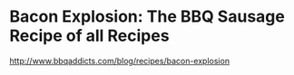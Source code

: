 <!--
id: 640112876
link: http://kevinisom.info/post/640112876/bacon-explosion-the-bbq-sausage-recipe-of-all-recipes
slug: bacon-explosion-the-bbq-sausage-recipe-of-all-recipes
date: Fri May 28 2010 19:34:15 GMT+1200 (NZST)
raw: {"blog_name":"kevinisom","id":640112876,"post_url":"http://kevinisom.info/post/640112876/bacon-explosion-the-bbq-sausage-recipe-of-all-recipes","slug":"bacon-explosion-the-bbq-sausage-recipe-of-all-recipes","type":"link","date":"2010-05-28 07:34:15 GMT","timestamp":1275032055,"state":"published","format":"html","reblog_key":"7n3x3ZHy","tags":[],"short_url":"http://tmblr.co/Zw68Yyc9rZi","highlighted":[],"feed_item":"http://www.bbqaddicts.com/blog/recipes/bacon-explosion","from_feed_id":"650234","note_count":0,"title":"Bacon Explosion: The BBQ Sausage Recipe of all Recipes","url":"http://www.bbqaddicts.com/blog/recipes/bacon-explosion","description":""}
publish: 2010-05-028
tags: 
title: Bacon Explosion: The BBQ Sausage Recipe of all Recipes
-->


Bacon Explosion: The BBQ Sausage Recipe of all Recipes
======================================================

<http://www.bbqaddicts.com/blog/recipes/bacon-explosion>

